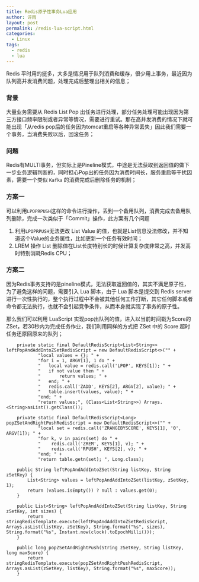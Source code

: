 ```yaml
---
title: Redis原子性事务Lua应用
author: 谇雨
layout: post
permalink: /redis-lua-script.html
categories:
  - Linux
tags:
  - redis
  - lua
---
```


Redis 平时用的挺多，大多是情况用于队列消费和缓存，很少用上事务，最近因为队列高并发消费问题，处理完成后整理出相关的信息；

### 背景

大量业务需要从 Redis List Pop 出任务进行处理，部分任务处理可能出现因为第三方接口频率限制或者异常等情况，需要进行重试。那在高并发消费的情况下就可能出现「从redis pop后的任务因为tomcat重启等各种异常丢失」因此我们需要一个事务，当消费失败以后，回滚任务；

### 问题

Redis有MULTI事务，但实际上是Pineline模式，中途是无法获取到返回值的做下一步业务逻辑判断的，同时担心Pop出的任务因为消费时间长，服务重启等干扰因素，需要一个类似 `Kafka` 的消费完成后删除任务的机制；

### 方案一

可以利用`LPOPRPUSH`这样的命令进行操作，丢到一个备用队列，消费完成去备用队列删除，完成一次类似于「Commit」操作，此方案有几个问题  
1. 利用`LPOPRPUSH`无法更改 List Value 的值，也就是List信息没法修改，并不知道这个Value的业务属性，比如更新一个任务有效时间；
2. LREM 操作 List 删除值在List长度特别长的时候计算复杂度非常之高，并发高时特别消耗Redis CPU；

### 方案二

因为Redis事务支持的是pineline模式，无法获取返回值的，其实不满足原子性，为了避免这样的问题，需要引入 Lua 脚本，由于 Lua 脚本是提交到 Redis server 进行一次性执行的，整个执行过程中不会被其他任何工作打断，其它任何脚本或者命令都无法执行，也就不会引起竞争条件，从而本身就实现了事务的原子性。

那么我们可以利用 LuaScript 实现pop出队列的值，进入以当前时间戳为Score的ZSet，若30秒内为完成任务作业，我们利用同样的方式把 ZSet 中的 Score 超时任务还原回原来的队列；

```
    private static final DefaultRedisScript<List<String>> leftPopAndAddIntoZSetRedisScript = new DefaultRedisScript<>("" +
            "local values = {}; " +
            "for i = 1, ARGV[1], 1 do " +
            "   local value = redis.call('LPOP', KEYS[1]); " +
            "   if not value then " +
            "       return values; " +
            "   end; " +
            "   redis.call('ZADD', KEYS[2], ARGV[2], value); " +
            "   table.insert(values, value); " +
            "end; " +
            "return values;", (Class<List<String>>) Arrays.<String>asList().getClass());

    private static final DefaultRedisScript<Long> popZSetAndRightPushRedisScript = new DefaultRedisScript<>("" +
            "local set = redis.call('ZRANGEBYSCORE', KEYS[1], '0', ARGV[1]); " +
            "for k, v in pairs(set) do " +
            "    redis.call('ZREM', KEYS[1], v); " +
            "    redis.call('RPUSH', KEYS[2], v); " +
            "end; " +
            "return table.getn(set); ", Long.class);

    public String leftPopAndAddIntoZSet(String listKey, String zSetKey) {
        List<String> values = leftPopAndAddIntoZSet(listKey, zSetKey, 1);
        return (values.isEmpty()) ? null : values.get(0);
    }

    public List<String> leftPopAndAddIntoZSet(String listKey, String zSetKey, int sizes) {
        return stringRedisTemplate.execute(leftPopAndAddIntoZSetRedisScript, Arrays.asList(listKey, zSetKey), String.format("%s", sizes), String.format("%s", Instant.now(clock).toEpochMilli()));
    }

    public long popZSetAndRightPush(String zSetKey, String listKey, long maxScore) {
        return stringRedisTemplate.execute(popZSetAndRightPushRedisScript, Arrays.asList(zSetKey, listKey), String.format("%s", maxScore));
    }
```
